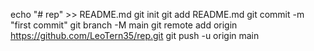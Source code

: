 echo "# rep" >> README.md
git init
git add README.md
git commit -m "first commit"
git branch -M main
git remote add origin https://github.com/LeoTern35/rep.git
git push -u origin main
